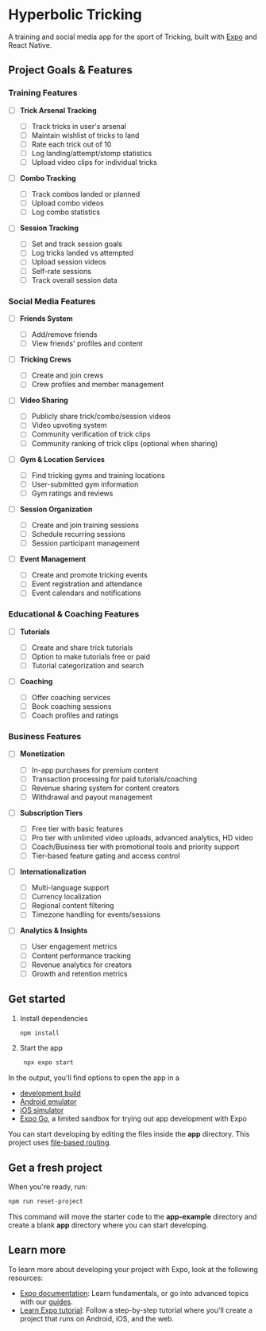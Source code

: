# Hyperbolic Tricking

A training and social media app for the sport of Tricking, built with [Expo](https://expo.dev) and React Native.

## Project Goals & Features

### Training Features

- [ ] **Trick Arsenal Tracking**

  - [ ] Track tricks in user's arsenal
  - [ ] Maintain wishlist of tricks to land
  - [ ] Rate each trick out of 10
  - [ ] Log landing/attempt/stomp statistics
  - [ ] Upload video clips for individual tricks

- [ ] **Combo Tracking**

  - [ ] Track combos landed or planned
  - [ ] Upload combo videos
  - [ ] Log combo statistics

- [ ] **Session Tracking**
  - [ ] Set and track session goals
  - [ ] Log tricks landed vs attempted
  - [ ] Upload session videos
  - [ ] Self-rate sessions
  - [ ] Track overall session data

### Social Media Features

- [ ] **Friends System**

  - [ ] Add/remove friends
  - [ ] View friends' profiles and content

- [ ] **Tricking Crews**

  - [ ] Create and join crews
  - [ ] Crew profiles and member management

- [ ] **Video Sharing**

  - [ ] Publicly share trick/combo/session videos
  - [ ] Video upvoting system
  - [ ] Community verification of trick clips
  - [ ] Community ranking of trick clips (optional when sharing)

- [ ] **Gym & Location Services**

  - [ ] Find tricking gyms and training locations
  - [ ] User-submitted gym information
  - [ ] Gym ratings and reviews

- [ ] **Session Organization**

  - [ ] Create and join training sessions
  - [ ] Schedule recurring sessions
  - [ ] Session participant management

- [ ] **Event Management**
  - [ ] Create and promote tricking events
  - [ ] Event registration and attendance
  - [ ] Event calendars and notifications

### Educational & Coaching Features

- [ ] **Tutorials**

  - [ ] Create and share trick tutorials
  - [ ] Option to make tutorials free or paid
  - [ ] Tutorial categorization and search

- [ ] **Coaching**
  - [ ] Offer coaching services
  - [ ] Book coaching sessions
  - [ ] Coach profiles and ratings

### Business Features

- [ ] **Monetization**

  - [ ] In-app purchases for premium content
  - [ ] Transaction processing for paid tutorials/coaching
  - [ ] Revenue sharing system for content creators
  - [ ] Withdrawal and payout management

- [ ] **Subscription Tiers**

  - [ ] Free tier with basic features
  - [ ] Pro tier with unlimited video uploads, advanced analytics, HD video
  - [ ] Coach/Business tier with promotional tools and priority support
  - [ ] Tier-based feature gating and access control

- [ ] **Internationalization**

  - [ ] Multi-language support
  - [ ] Currency localization
  - [ ] Regional content filtering
  - [ ] Timezone handling for events/sessions

- [ ] **Analytics & Insights**
  - [ ] User engagement metrics
  - [ ] Content performance tracking
  - [ ] Revenue analytics for creators
  - [ ] Growth and retention metrics

## Get started

1. Install dependencies

   ```bash
   npm install
   ```

2. Start the app

   ```bash
    npx expo start
   ```

In the output, you'll find options to open the app in a

- [development build](https://docs.expo.dev/develop/development-builds/introduction/)
- [Android emulator](https://docs.expo.dev/workflow/android-studio-emulator/)
- [iOS simulator](https://docs.expo.dev/workflow/ios-simulator/)
- [Expo Go](https://expo.dev/go), a limited sandbox for trying out app development with Expo

You can start developing by editing the files inside the **app** directory. This project uses [file-based routing](https://docs.expo.dev/router/introduction).

## Get a fresh project

When you're ready, run:

```bash
npm run reset-project
```

This command will move the starter code to the **app-example** directory and create a blank **app** directory where you can start developing.

## Learn more

To learn more about developing your project with Expo, look at the following resources:

- [Expo documentation](https://docs.expo.dev/): Learn fundamentals, or go into advanced topics with our [guides](https://docs.expo.dev/guides).
- [Learn Expo tutorial](https://docs.expo.dev/tutorial/introduction/): Follow a step-by-step tutorial where you'll create a project that runs on Android, iOS, and the web.
